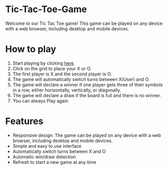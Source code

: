 # Tic-Tac-Toe-Game

Welcome to our Tic Tac Toe game! This game can be played on any device with a web browser, including desktop and mobile devices.

# How to play
1. Start playing by clicking <a href="https://aditilism.github.io/Tix-Tac-Toe-Game/">here</a>.
2. Click on the grid to place your X or O.
3. The first player is X and the second player is O.
4. The game will automatically switch turns between X(User) and O.
5. The game will declare a winner if one player gets three of their symbols in a row, either horizontally, vertically, or diagonally.
6. The game will declare a draw if the board is full and there is no winner.
7. You can always Play again 

# Features
* Responsive design: The game can be played on any device with a web browser, including desktop and mobile devices.
* Simple and easy to use interface
* Automatically switch turns between X and O
* Automatic win/draw detection
* Refresh to start a new game at any time


